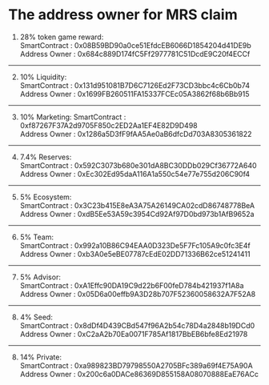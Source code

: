 # The address owner for MRS claim

1.    28% token game reward:  
SmartContract : 0x08B59BD90a0ce51EfdcEB6066D1854204d41DE9b
Address Owner : 0x684c889D174fC5Ff2977781C51DcdE9C20f4ECCf   

------------------------- 
2.    10% Liquidity:  
SmartContract : 0x131d951081B7D6C7126Ed2F73CD3bbc4c6Cb0b74 
Address Owner : 0x1699FB260511FA15337FCEc05A3862f68b6Bb915  

-------------------------- 
3.    10% Marketing:
SmartContract : 0xf87267F37A2d9705F850c2ED2Aa1EF4E82D9D498   
Address Owner : 0x1286a5D3fF9fAA5Ae0aB6dfcDd703A8305361822    

--------------------------------- 
4.    7.4% Reserves:  
SmartContract : 0x592C3073b680e301dA8BC30DDb029Cf36772A640 
Address Owner : 0xEc302Ed95daA116A1a550c54e77e755d206C90f4  

--------------------------------- 
5.    5% Ecosystem:  
SmartContract : 0x3C23b415E8eA3A75A26149CA02cdD86748778BeA 
Address Owner : 0xdB5Ee53A59c3954Cd92Af97D0bd973b1AfB9652a 

--------------------------------- 
6.    5% Team:  
SmartContract : 0x992a10B86C94EAA0D323De5F7Fc105A9c0fc3E4f 
Address Owner : 0xb3A0e5eBE07787cEdE02DD71336B62ce51241411  

--------------------------------- 
7.    5% Advisor:  
SmartContract : 0xA1Effc90DA19C9d22b6F00feD784b421937f1A8a 
Address Owner : 0x05D6a00effb9A3D28b707F52360058632A7F52A8 

--------------------------------- 
8.    4% Seed:  
SmartContract : 0x8dDf4D439CBd547f96A2b54c78D4a2848b19DCd0 
Address Owner : 0xC2aA2b70Ea0071F785Af1817BbEB6bfe8Ed21978  

--------------------------------- 
8.    14% Private:  
SmartContract : 0xa989823BD79798550A2705BFc389a69f4E75A90A 
Address Owner : 0x200c6a0DACe86369D855158A08070888EaE76ACc  
